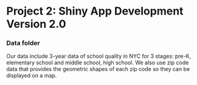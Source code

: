 # Project 2: Shiny App Development Version 2.0

### Data folder

Our data include 3-year data of school quality in NYC for 3 stages: pre-K, elementary school and middle school, high school. We also use zip code data that provides the geometric shapes of each zip code so they can be displayed on a map.